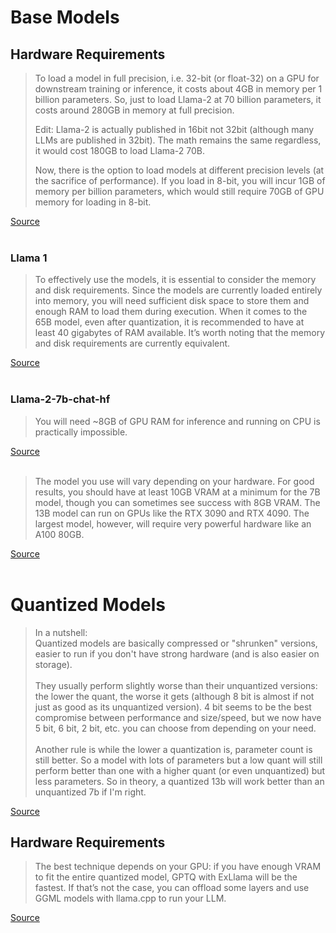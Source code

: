 
# Base Models
## Hardware Requirements 

> To load a model in full precision, i.e. 32-bit (or float-32) on a GPU for 
> downstream training or inference, it costs about 4GB in memory per 1 billion 
> parameters. So, just to load Llama-2 at 70 billion parameters, it costs 
> around 280GB in memory at full precision.
> 
> Edit: Llama-2 is actually published in 16bit not 32bit (although many LLMs 
> are published in 32bit). The math remains the same regardless, it would 
> cost 180GB to load Llama-2 70B.
> 
> Now, there is the option to load models at different precision levels (at 
> the sacrifice of performance). If you load in 8-bit, you will incur 1GB of 
> memory per billion parameters, which would still require 70GB of GPU memory 
> for loading in 8-bit.

[Source](https://webcache.googleusercontent.com/search?q=cache:https://pub.aimind.so/this-is-why-you-cant-use-llama-2-d33701ce0766)</br></br>

### Llama 1
> To effectively use the models, it is essential to consider the memory and 
> disk requirements. Since the models are currently loaded entirely into 
> memory, you will need sufficient disk space to store them and enough RAM to 
> load them during execution. When it comes to the 65B model, even after 
> quantization, it is recommended to have at least 40 gigabytes of RAM 
> available. It’s worth noting that the memory and disk requirements are 
> currently equivalent.

[Source](https://ai.plainenglish.io/%EF%B8%8F-langchain-streamlit-llama-bringing-conversational-ai-to-your-local-machine-a1736252b172)</br></br>


### Llama-2-7b-chat-hf

> You will need ~8GB of GPU RAM for inference and running on CPU is practically
> impossible.

[Source](https://medium.com/@murtuza753/using-llama-2-0-faiss-and-langchain-for-question-answering-on-your-own-data-682241488476)</br></br>

> The model you use will vary depending on your hardware. For good results, you 
> should have at least 10GB VRAM at a minimum for the 7B model, though you can 
> sometimes see success with 8GB VRAM. The 13B model can run on GPUs like the 
> RTX 3090 and RTX 4090. The largest model, however, will require very powerful 
> hardware like an A100 80GB.

[Source](https://easywithai.com/resources/llama-2/)</br></br>

# Quantized Models

> In a nutshell:<br>
> Quantized models are basically compressed or "shrunken" versions, easier to 
> run if you don't have strong hardware (and is also easier on storage).<br><br>
> They usually perform slightly worse than their unquantized versions: the 
> lower the quant, the worse it gets (although 8 bit is almost if not just as 
> good as its unquantized version). 4 bit seems to be the best compromise 
> between performance and size/speed, but we now have 5 bit, 6 bit, 2 bit, etc.
> you can choose from depending on your need.<br><br>
> Another rule is while the lower a quantization is, parameter count is still 
> better. So a model with lots of parameters but a low quant will still perform
> better than one with a higher quant (or even unquantized) but less 
> parameters. So in theory, a quantized 13b will work better than an 
> unquantized 7b if I'm right.

[Source](https://www.reddit.com/r/LocalLLaMA/comments/15zz81s/llama2_quantized_model_vs_regular_one_whats_the/)

## Hardware Requirements

> The best technique depends on your GPU: if you have enough VRAM to fit the 
> entire quantized model, GPTQ with ExLlama will be the fastest. If that’s 
> not the case, you can offload some layers and use GGML models with llama.cpp
> to run your LLM.

[Source](https://towardsdatascience.com/quantize-llama-models-with-ggml-and-llama-cpp-3612dfbcc172)</br></br>